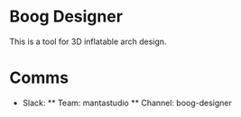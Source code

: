 # Boog Designer

This is a tool for 3D inflatable arch design.

# Comms

* Slack: 
** Team: mantastudio
** Channel: boog-designer